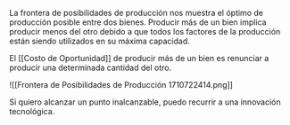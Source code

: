 La frontera de posibilidades de producción nos muestra el óptimo de producción posible entre dos bienes. Producir más de un bien implica producir menos del otro debido a que todos los factores de la producción están siendo utilizados en su máxima capacidad.

El [[Costo de Oportunidad]] de producir más de un bien es renunciar a producir una determinada cantidad del otro.

![[Frontera de Posibilidades de Producción 1710722414.png]]

Si quiero alcanzar un punto inalcanzable, puedo recurrir a una innovación tecnológica.
